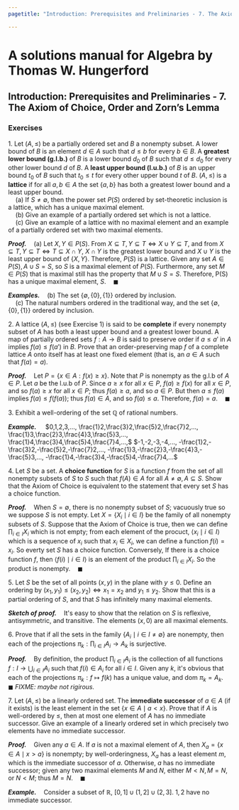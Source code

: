 ```yaml
---
pagetitle: "Introduction: Prerequisites and Preliminaries - 7. The Axiom of Choice, Order and Zorn’s Lemma"

---
```


# A solutions manual for Algebra by Thomas W. Hungerford
## Introduction: Prerequisites and Preliminaries - 7. The Axiom of Choice, Order and Zorn’s Lemma
### Exercises

1\. Let $(A, ≤)$ be a partially ordered set and $B$ a nonempty subset. A lower
bound of $B$ is an element $d∈A$ such that $d≤b$ for every $b∈B$.
A **greatest lower bound (g.l.b.)** of $B$ is a lower bound $d_0$ of $B$ such
that $d ≤ d_0$ for every other lower bound $d$ of $B$. A **least upper bound
(l.u.b.)** of $B$ is an upper bound $t_0$ of $B$ such that $t_0 ≤ t$ for
every other upper bound $t$ of $B$. $(A,≤)$ is a **lattice** if for all $a,
b ∈ A$ the set $\{a, b\}$ has both a greatest lower bound and a least upper
bound.
<br />$\quad$(a) If $S \ne \emptyset$, then the power set $P(S)$ ordered by set-theoretic
inclusion is a lattice, which has a unique maximal element.
<br />$\quad$(b) Give an example of a partially ordered set which is not a lattice.
<br />$\quad$(c\) Give an example of a lattice with no maximal element and an example of a
partially ordered set with two maximal elements.

**_Proof._**$\quad$(a) Let $X, Y \in P(S)$. From
$X \subseteq T, Y \subseteq T \iff X \cup Y \subseteq T$,
and from $X \subseteq T, Y \subseteq T \iff T \subseteq X \cap Y$,
$X \cap Y$ is the greatest lower bound and $X \cup Y$ is the least upper
bound of $\left\{{X, Y}\right\}$. Therefore, $P(S)$ is a lattice. Given
any set $A \in P(S), A ∪ S = S$, so $S$ is a maximal element of $P(S)$.
Furthermore, any set $M \in P(S)$ that is maximal still has the property
that $M ∪S = S$. Therefore, P(S) has a unique maximal element,
$S$.$\quad\blacksquare$

**_Examples._**$\quad$(b) The set $\{\emptyset, \{0\}, \{1\}\}$ ordered by
inclusion.
<br />$\quad$(c\) The natural numbers ordered in the traditional way, and
the set $\{\emptyset, \{0\}, \{1\}\}$ ordered by inclusion.

2\. A lattice $(A,≤)$ (see Exercise 1) is said to be **complete** if every
nonempty subset of $A$ has both a least upper bound and a greatest lower
bound. A map of partially ordered sets $f :A→B$ is said to preserve
order if $a≤a'$ in $A$ implies $f(a) ≤ f(a')$ in $B$. Prove that an
order-preserving map $f$ of a complete lattice $A$ onto itself has at
least one fixed element (that is, an $a ∈ A$ such that $f(a) = a$).

**_Proof._**$\quad$Let $P=\{x∈A:f(x)≥x\}$. Note that $P$ is nonempty as
the g.l.b of $A\in P$. Let $a$ be the l.u.b of $P$. Since $a≥x$ for all
$x∈P$, $f(a) \ge f(x)$ for all $x∈P$, and so $f(a)≥x$ for all $x∈P$;
thus $f(a) \ge a$, and so $a∈P$. But then $a≤f(a)$ implies $f(a)≤f(f(a))$; thus $f(a)∈A$, and
so $f(a)≤a$. Therefore, $f(a) = a$.$\quad\blacksquare$

3\. Exhibit a well-ordering of the set $\mathbb{Q}$ of rational numbers.

**_Example._**$\quad$ $0,1,2,3,...,
\frac{1}2,\frac{3}2,\frac{5}2,\frac{7}2,...,
\frac{1}3,\frac{2}3,\frac{4}3,\frac{5}3,...,
\frac{1}4,\frac{3}4,\frac{5}4,\frac{7}4,...,$
$-1,-2,-3,-4,...,
-\frac{1}2,-\frac{3}2,-\frac{5}2,-\frac{7}2,...,
-\frac{1}3,-\frac{2}3,-\frac{4}3,-\frac{5}3,...,
-\frac{1}4,-\frac{3}4,-\frac{5}4,-\frac{7}4,...$

4\. Let $S$ be a set. A **choice function** for $S$ is a function $f$ from
the set of all nonempty subsets of $S$ to $S$ such that $f(A) \in A$ for
all $A \ne \emptyset, A⊆S$. Show that the Axiom of Choice is equivalent
to the statement that every set $S$ has a choice function.

**_Proof._**$\quad$When $S = \emptyset$, there is no nonempty subset of
$S$; vacuously true so we suppose $S$ is not empty.
Let $X=\{X_i\mid i\in I\}$ be the family of all nonempty subsets of $S$.
Suppose that the Axiom of Choice is true, then we can define
$\prod_{i\in I}X_i$ which is not empty; from each element of the procuct,
$\langle x_i\mid i\in I\rangle$ which is a sequence of $x_i$
such that $x_i\in X_i$, we can define a function $f(i)=x_i$. So everty set
$S$ has a choice function. Conversely, If there is a choice function $f$,
then $\langle f(i)\mid i\in I\rangle$ is an element of the product
$\prod_{i\in I}X_i$. So the product is nonempty.$\quad\blacksquare$

5\. Let $S$ be the set of all points $(x, y)$ in the plane with $y ≤ 0$.
Define an ordering by $(x_1,y_1) ≤ (x_2,y_2) \iff x_1 = x_2$ and $y_1 ≤
y_2$. Show that this is a partial ordering of $S$, and that $S$ has
infinitely many maximal elements.

**_Sketch of proof._**$\quad$It's easy to show that the relation on $S$ is
reflexive, antisymmetric, and transitive. The elements $(x, 0)$ are all
maximal elements.

6\. Prove that if all the sets in the family $\{A_i \mid i \in I \ne
\emptyset\}$ are nonempty, then each of the projections $π_k : \prod_{i∈I}
{A_i \to A_k}$ is surjective.

**_Proof._**$\quad$By definition, the product $\prod_{i∈I}{A_i}$
is the collection of all functions $f : I \to \bigcup_{i \in I}A_i$ such
that $f(i) \in A_i$ for all $i \in I$. Given any $k$, it's obvious that
each of the projections $\pi_k: f \mapsto f(k)$ has a unique value, and
$\text{dom } \pi_k=A_k$.$\quad\blacksquare$ _FIXME: maybe not rigirous._

7\. Let $(A, ≤)$ be a linearly ordered set. The **immediate successor** of
$a \in A$ (if it exists) is the least element in the set $\{x\in A\mid
a<x\}$. Prove that if $A$ is well-ordered by $≤$, then at most one element
of $A$ has no immediate successor. Give an example of a linearly ordered
set in which precisely two elements have no immediate successor.

**_Proof._**$\quad$Given any $a \in A$. If $a$ is not a maximal element
of $A$, then $X_a = \{ x \in A \mid x \gt a \}$ is nonempty; by
well-orderingness, $X_a$ has a least element $m$, which is the immediate
successor of $a$. Otherwise, $a$ has no immediate successor; given any two
maximal elements $M$ and $N$, either $M < N, M = N$, or $N < M$; thus
$M = N$.$\quad\blacksquare$

**_Example._**$\quad$Consider a subset of $\mathbb{R}$, $\left[0, 1\right]
\cup \left(1, 2\right] \cup \left(2, 3\right]$. $1, 2$ have no immediate
successor.
